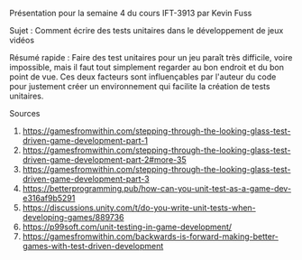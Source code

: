 Présentation pour la semaine 4 du cours IFT-3913
par Kevin Fuss

Sujet : Comment écrire des tests unitaires dans le développement de jeux vidéos

Résumé rapide : Faire des test unitaires pour un jeu paraît très difficile, voire impossible, mais il faut tout simplement regarder au bon endroit et du bon point de vue. Ces deux facteurs sont influençables par l'auteur du code pour justement créer un environnement qui facilite la création de tests unitaires.

Sources
1. https://gamesfromwithin.com/stepping-through-the-looking-glass-test-driven-game-development-part-1
2. https://gamesfromwithin.com/stepping-through-the-looking-glass-test-driven-game-development-part-2#more-35
3. https://gamesfromwithin.com/stepping-through-the-looking-glass-test-driven-game-development-part-3
4. https://betterprogramming.pub/how-can-you-unit-test-as-a-game-dev-e316af9b5291
5. https://discussions.unity.com/t/do-you-write-unit-tests-when-developing-games/889736
6. https://p99soft.com/unit-testing-in-game-development/
7. https://gamesfromwithin.com/backwards-is-forward-making-better-games-with-test-driven-development